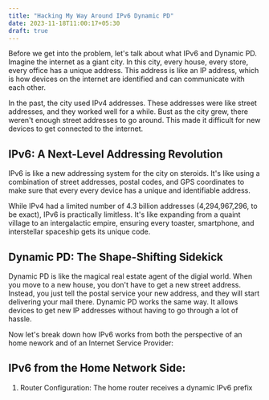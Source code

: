 ```yaml
---
title: "Hacking My Way Around IPv6 Dynamic PD"
date: 2023-11-18T11:00:17+05:30
draft: true
---
```


Before we get into the problem, let's talk about what IPv6 and Dynamic PD. Imagine the internet as a giant city. In this city, every house, every store, every office has a unique address. This address is like an IP address, which is how devices on the internet are identified and can communicate with each other.

In the past, the city used IPv4 addresses. These addresses were like street addresses, and they worked well for a while. Bust as the city grew, there weren't enough street addresses to go around. This made it difficult for new devices to get connected to the internet.

## IPv6: A Next-Level Addressing Revolution

IPv6 is like a new addressing system for the city on steroids. It's like using a combination of street addresses, postal codes, and GPS coordinates to make sure that every every device has a unique and identifiable address. 

While IPv4 had a limited number of 4.3 billion addresses (4,294,967,296, to be exact), IPv6 is practically limitless. It's like expanding from a quaint village to an intergalactic empire, ensuring every toaster, smartphone, and interstellar spaceship gets its unique code.

## Dynamic  PD: The Shape-Shifting Sidekick

Dynamic PD is like the magical real estate agent of the digial world. When you move to a new house, you don't have to get a new street address. Instead, you just tell the postal service your new address, and they will start delivering your mail there. Dynamic PD works the same way. It allows devices to get new IP addresses without having to go through a lot of hassle.

Now let's break down how IPv6 works from both the perspective of an home nework and of an Internet Service Provider:

## IPv6 from the Home Network Side:

1. Router Configuration:
    The home router receives a dynamic IPv6 prefix





